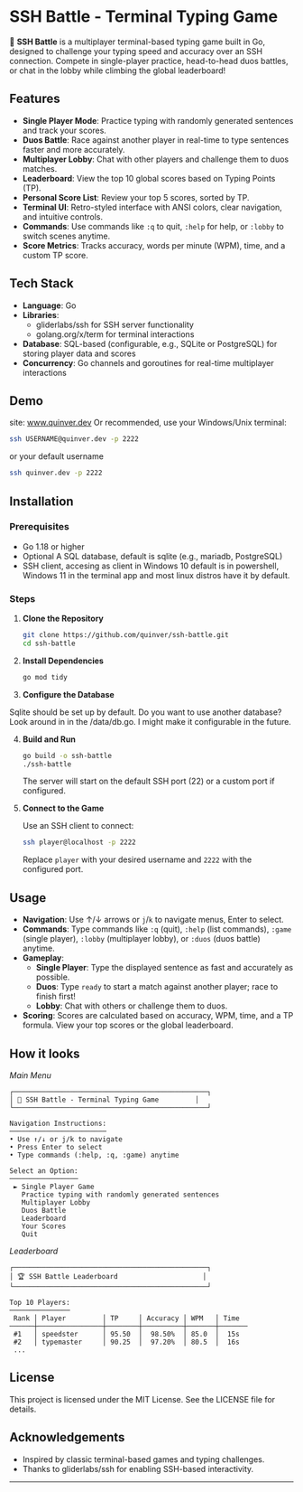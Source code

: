 # SSH Battle - Terminal Typing Game

🚀 **SSH Battle** is a multiplayer terminal-based typing game built in Go, designed to challenge your typing speed and accuracy over an SSH connection. Compete in single-player practice, head-to-head duos battles, or chat in the lobby while climbing the global leaderboard!

## Features

- **Single Player Mode**: Practice typing with randomly generated sentences and track your scores.
- **Duos Battle**: Race against another player in real-time to type sentences faster and more accurately.
- **Multiplayer Lobby**: Chat with other players and challenge them to duos matches.
- **Leaderboard**: View the top 10 global scores based on Typing Points (TP).
- **Personal Score List**: Review your top 5 scores, sorted by TP.
- **Terminal UI**: Retro-styled interface with ANSI colors, clear navigation, and intuitive controls.
- **Commands**: Use commands like `:q` to quit, `:help` for help, or `:lobby` to switch scenes anytime.
- **Score Metrics**: Tracks accuracy, words per minute (WPM), time, and a custom TP score.

## Tech Stack

- **Language**: Go
- **Libraries**:
  - gliderlabs/ssh for SSH server functionality
  - golang.org/x/term for terminal interactions
- **Database**: SQL-based (configurable, e.g., SQLite or PostgreSQL) for storing player data and scores
- **Concurrency**: Go channels and goroutines for real-time multiplayer interactions

## Demo
site: www.quinver.dev
Or recommended, use your Windows/Unix terminal:
```bash
ssh USERNAME@quinver.dev -p 2222
```
or your default username
```bash
ssh quinver.dev -p 2222
```
## Installation

### Prerequisites

- Go 1.18 or higher
- Optional A SQL database, default is sqlite (e.g., mariadb, PostgreSQL)
- SSH client, accesing as client in Windows 10 default is in powershell, Windows 11 in the terminal app and most linux distros have it by default.

### Steps

1. **Clone the Repository**

   ```bash
   git clone https://github.com/quinver/ssh-battle.git
   cd ssh-battle
   ```

2. **Install Dependencies**

   ```bash
   go mod tidy
   ```

3. **Configure the Database**

Sqlite should be set up by default.
Do you want to use another database? Look around in in the /data/db.go.
I might make it configurable in the future.

4. **Build and Run**

   ```bash
   go build -o ssh-battle
   ./ssh-battle
   ```

   The server will start on the default SSH port (22) or a custom port if configured.

5. **Connect to the Game**

   Use an SSH client to connect:

   ```bash
   ssh player@localhost -p 2222
   ```

   Replace `player` with your desired username and `2222` with the configured port.

## Usage

- **Navigation**: Use ↑/↓ arrows or `j`/`k` to navigate menus, Enter to select.
- **Commands**: Type commands like `:q` (quit), `:help` (list commands), `:game` (single player), `:lobby` (multiplayer lobby), or `:duos` (duos battle) anytime.
- **Gameplay**:
  - **Single Player**: Type the displayed sentence as fast and accurately as possible.
  - **Duos**: Type `ready` to start a match against another player; race to finish first!
  - **Lobby**: Chat with others or challenge them to duos.
- **Scoring**: Scores are calculated based on accuracy, WPM, time, and a TP formula. View your top scores or the global leaderboard.

## How it looks

*Main Menu*

```
┌────────────────────────────────────────────────┐
│ 🚀 SSH Battle - Terminal Typing Game         │
└────────────────────────────────────────────────┘

Navigation Instructions:
────────────────────────
• Use ↑/↓ or j/k to navigate
• Press Enter to select
• Type commands (:help, :q, :game) anytime

Select an Option:
─────────────────
 ► Single Player Game
   Practice typing with randomly generated sentences
   Multiplayer Lobby
   Duos Battle
   Leaderboard
   Your Scores
   Quit
```

*Leaderboard*

```
┌────────────────────────────────────────────────┐
│ 🏆 SSH Battle Leaderboard                     │
└────────────────────────────────────────────────┘

Top 10 Players:
───────────────
 Rank │ Player         │ TP     │ Accuracy │ WPM   │ Time
──────┼────────────────┼────────┼──────────┼───────┼───────
 #1   │ speedster      │ 95.50  │  98.50%  │ 85.0  │  15s
 #2   │ typemaster     │ 90.25  │  97.20%  │ 80.5  │  16s
 ...
```

## License

This project is licensed under the MIT License. See the LICENSE file for details.

## Acknowledgements

- Inspired by classic terminal-based games and typing challenges.
- Thanks to gliderlabs/ssh for enabling SSH-based interactivity.

---
